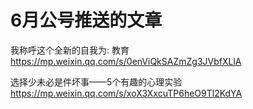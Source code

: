 # 6月公号推送的文章
我称呼这个全新的自我为: 教育
https://mp.weixin.qq.com/s/0enViQkSAZmZg3JVbfXLlA

选择少未必是件坏事——5个有趣的心理实验
https://mp.weixin.qq.com/s/xoX3XxcuTP6heO9Tl2KdYA